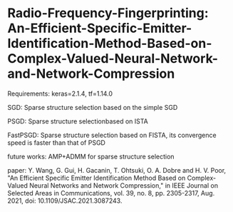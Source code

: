 # Radio-Frequency-Fingerprinting: An-Efficient-Specific-Emitter-Identification-Method-Based-on-Complex-Valued-Neural-Network-and-Network-Compression

Requirements: keras=2.1.4, tf=1.14.0

SGD: Sparse structure selection based on the simple SGD

PSGD: Sparse structure selectionbased on ISTA 

FastPSGD: Sparse structure selection based on FISTA, its convergence speed is faster than that of PSGD

future works: AMP+ADMM for sparse structure selection

paper: Y. Wang, G. Gui, H. Gacanin, T. Ohtsuki, O. A. Dobre and H. V. Poor, "An Efficient Specific Emitter Identification Method Based on Complex-Valued Neural Networks and Network Compression," in IEEE Journal on Selected Areas in Communications, vol. 39, no. 8, pp. 2305-2317, Aug. 2021, doi: 10.1109/JSAC.2021.3087243.
